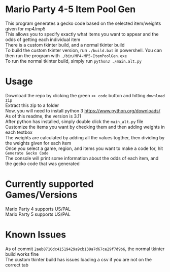 # Mario Party 4-5 Item Pool Gen
This program generates a gecko code based on the selected item/weights given for mp4/mp5<br>
This allows you to specify exactly what items you want to appear and the odds of getting each individual item<br>
There is a custom tkinter build, and a normal tkinter build<br>
To build the custom tkinter version, run `./build.bat` in powershell. You can then run the program with `./bin/MP4-MP5-ItemPoolGen.exe`<br>
To run the normal tkinter build, simply run `python3 ./main.alt.py`<br>

# Usage
Download the repo by clicking the green `<> code` button and hitting `download zip`<br>
Extract this zip to a folder<br>
Now, you will need to install python 3 https://www.python.org/downloads/<br>
As of this readme, the version is 3.11<br>
After python has installed, simply double click the `main_alt.py` file<br>
Customize the items you want by checking them and then adding weights in each textbox<br>
The weights are calculated by adding all the values togther, then dividing by the weights given for each item<br>
Once you select a game, region, and items you want to make a code for, hit `Generate Gecko Code`<br>
The console will print some information about the odds of each item, and the gecko code that was generated<br>

# Currently supported Games/Versions
Mario Party 4 supports US/PAL<br>
Mario Party 5 supports US/PAL<br>

# Known Issues
As of commit `2aeb8710dc41519429a9cb139a7d67ce29f7d9b6`, the normal tkinter build works fine<br>
The custom tkinter build has issues loading a csv if you are not on the correct tab<br>
